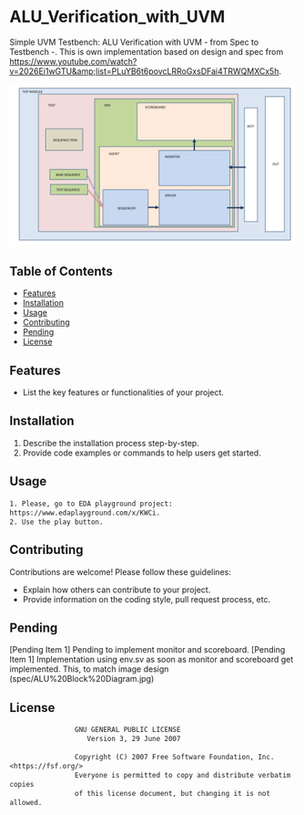 # ALU_Verification_with_UVM

Simple UVM Testbench: ALU Verification with UVM - from Spec to Testbench -. This is own implementation based on design and spec from https://www.youtube.com/watch?v=2026Ei1wGTU&amp;list=PLuYB6t6povcLRRoGxsDFai4TRWQMXCx5h.

![blocks diagram](spec/ALU%20Block%20Diagram.jpg)

## Table of Contents

- [Features](#features)
- [Installation](#installation)
- [Usage](#usage)
- [Contributing](#contributing)
- [Pending](#pending)
- [License](#license)

## Features

- List the key features or functionalities of your project.

## Installation

1. Describe the installation process step-by-step.
2. Provide code examples or commands to help users get started.

## Usage
    1. Please, go to EDA playground project: https://www.edaplayground.com/x/KWCi.
    2. Use the play button.

## Contributing

Contributions are welcome! Please follow these guidelines:
- Explain how others can contribute to your project.
- Provide information on the coding style, pull request process, etc.

## Pending

[Pending Item 1] Pending to implement monitor and scoreboard.
[Pending Item 1] Implementation using env.sv as soon as monitor and scoreboard get implemented. This, to match image design (spec/ALU%20Block%20Diagram.jpg)

## License

                    GNU GENERAL PUBLIC LICENSE
                       Version 3, 29 June 2007

                    Copyright (C) 2007 Free Software Foundation, Inc. <https://fsf.org/>
                    Everyone is permitted to copy and distribute verbatim copies
                    of this license document, but changing it is not allowed.

